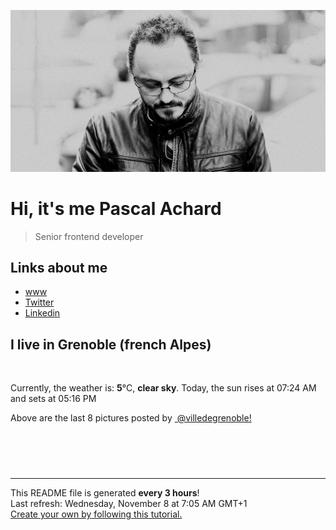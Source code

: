 ![Pascal Achard](./images/photo-pascal-achard.jpg)
# Hi, it's me Pascal Achard
> Senior frontend developer

## Links about me
- [www](https://www.pascal-achard.com)
- [Twitter](https://twitter.com/botmaster)
- [Linkedin](http://www.linkedin.com/in/pascal-achard)


## I live in Grenoble (french Alpes)
<img src="https://openweathermap.org/img/wn/01n@2x.png" alt="">

Currently, the weather is: **5**°C, **clear sky**.
Today, the sun rises at 07:24 AM and sets at 05:16 PM

Above are the last 8 pictures posted by <a href="https://www.instagram.com/villedegrenoble/" target="_blank"><img alt="" src="https://upload.wikimedia.org/wikipedia/commons/thumb/e/e7/Instagram_logo_2016.svg/1024px-Instagram_logo_2016.svg.png" width="20"/> @villedegrenoble!</a>

<p style="display: flex; flex-wrap: wrap; gap: 20px;">
        <img src="https://cdn1.picuki.com/hosted-by-instagram/q/0exhNuNYnjBcaS3SYdxKjf8fx+9wWgxSZ60STLepjSVmIR1vLHOapZA0mpCl6yRxIwVgFDeSYzxp7YMpWVpZDD18Ok3XTryOST1U766cV+fN0TRg955lk7syJHQXYn6r8cMvUAmYdSgIGaYDG7uo+qhT5aGuO1lQpTb9d7JGmC4E5ZObS6olhMF4pJ2Jg3Tt%7C%7C9kiJzJE5m4vMAQxu8eL52tEX%7C%7CD+O8BnsaBwVLYBxMQK5qnRlSaHEmw+Jj8uQXagtIj+kOYA2Cb%7C%7CfWQsy2iddpkoDnRGpFPu+jt3t4gj1aSJEbxL3PUZkIH2bSAEXG428Fk71pu1ynOdV0Gv%7C%7CRZh6mzx+J7gJ8gilMHfPNmxZ4%7C%7CI2TSVRZDJR%7C%7CZ8Vjc3J8jCVGX7DqWyH+kfmY4SSq0bh3%7C%7Ct1CT7S7734wB4AGgY2jCPCsE=.jpeg" alt="" width="200"/>
        <img src="https://cdn1.picuki.com/hosted-by-instagram/q/0exhNuNYnjBcaS3SYdxKjf8fx+9wWgxSZ60STLepjSVmIR1vLHOapZA0mpCl6yRxIwVgFDeSYzxp7YMjUVtXCz18Ok3XTrOKTT1U766dXO3N1TVl9ZFhk7w3JXMXYnSs88EvXQmYdSgIGaYDG7uo%7C%7CesJ+fjrcjcFrjOMNbRKmDdttdCwFahlza4lsfe4kx2xu5xncG114WNxahlw5OLUqQUCSKnjMcF6saR5UvoVk91Upr6gmCG2GGM5b295BTGS9IjOkqg8iyDXdzQspjD3Ee8EIU8hjl246jQnh5w5mLe0YNlE+MZgsI7UGmJBWmhm+jVFtaWbkijsSUGI%7C%7CgVRwGKOlf7kNPEu+8WgGtKbcYnHmHXOXaCOGeJHdllcIdT8ZkvTI62CPeQNuppnMP90jlOX9iOvQJbBjjI3CzAX1WHfKrZRGtzb+6GnzWTZhmDc+QM%7C%7Clp8=.jpeg" alt="" width="200"/>
        <img src="https://cdn1.picuki.com/hosted-by-instagram/q/0exhNuNYnjBcaS3SYdxKjf8fx+9wWgxSZ60STLepjSVmIR1vLHOapZA0mpCl6yRxIwVgFDeSYzxp4YgvVV1YAj18OkbYSLWPSDpc6K6cUu3N0jJm8J5hk7g0JHQdZHav8cAtUQmYdSgIGaYDG7uo+qhT5aGuO1lQpTb9d7JGmC4E5ZObS6olhMF4pJ2Jg3Tt%7C%7C9kiJzJE5m4vMAQxu8eL52tEX%7C%7CD+O8BnsaBwVLYBxMQK5qnRlSaHEmw+Jj8uQXagtIj+kOYA2Bfkbj8hyGmiav4SDnRHiHatmzp3t4gj1aSJEbxL3PUZkIH2bSAEXG428Fk71pu1ynOdV0Gv%7C%7Clpl9EKB05KrRO53qoPzINeQeePsyyrXX5jEEOl4Yk4qTcnnX3DdcNy6DukfmY4SSq0a8QeR0ST7S7734wB4AGgY2jCPCsE=.jpeg" alt="" width="200"/>
        <img src="https://cdn1.picuki.com/hosted-by-instagram/q/0exhNuNYnjBcaS3SYdxKjf8fx+9wWgxSZ60STLepjSVmIR1vLHOapZA0mpCl6yRxIwVgFDeSYzxp4YgvUV5XDD18OkbYSb2ISzpc6K6fVubN2jVu9J9mlLo8JXQbZnWt9sMsVQmYdSgIGaYDG7uo%7C%7CesJ+fjrcjcFrjOMNbRKmDdttdCwFahlza4lsfe4kx2xu5xncG114WNxahlw5OLUqQUCSKnjMcF6saR5UvoVk91Upr6gmCG2GGM5b295BTGS9IjOkqg8iyDXdzQspjD3Hu8EIU8hjl246hMekJklqa%7C%7CzE7xc+MZhprHuGW5BWmhm+jVFtaWbkijsSUGI%7C%7CgVRwGKOlf7kNPEu+8WgGtKbd4zY4THsf+TyAa1LcSwwDKWOAA7EKKLvIf5qu5NoKtpt5ROKvQG3J6rY6iI3CzAX1WHfKsEnEtjb+6GnzWTZhmDc+QM%7C%7Clp8=.jpeg" alt="" width="200"/>
        <img src="https://cdn1.picuki.com/hosted-by-instagram/q/0exhNuNYnjBcaS3SYdxKjf8fx+9wWgxSZ60STLepjSVmIR1vLHOapZA0mpCl6yRxIwVgFDeSYzxp4YgqVFRSDD18OkbYSbyISjZV56qZUuzN1Ddn9ZdokL00KHAfbH6m%7C%7CsEuUQmYdSgIGaYDG7uo%7C%7CesJ+fjrcjcFrjOMNbRKmDdttdCwFahlza4lsfe4kx2xu5xncG114WNxahlw5OLUqQUCSKnjMcF6saR5UvoVk91Upr6gmCG2GGM5b295BTGS9IjOkqg8iyDXdzQspjD3FO8EIU8hjl246gUZka8arKiLI709+MYHgoHvW2JBWmhm+jVFtaWbkijsSUGI%7C%7CgVRwGKOlf7kNPEu+8WgGtKbdMPQw3LDdOaTPbxee0UZBsnAWmCENOSlIsRNt5NEEs9g%7C%7CnLj9QyIebXhiSI3CzAX1WHfKrZUFa%7C%7Cb+6GnzWTZhmDc+QM%7C%7Clp8=.jpeg" alt="" width="200"/>
        <img src="https://cdn1.picuki.com/hosted-by-instagram/q/0exhNuNYnjBcaS3SYdxKjf8fx+9wWgxSZ60STLepjSVmIR1vLHOapZA0mpCl6yRxIwVgFDeSYzxp4YgvVV5UDz18OkbaQb2NRT1R6q+bUOvN0Ddi%7C%7CZ9nlrwyKn0cbH6m9MEvVAmYdSgIGaYDG7uo+qhT5aGuO1lQpTb9d7JGmC4E5ZObS6olhMF4pJ2Jg3Tt%7C%7C9kiJzJE5m4vMAQxu8eL52tEX%7C%7CD+O8BnsaBwVLYBxMQK5qnRlSaHEmw+Jj8uR3agtIj+kOYA2A3RSx8i%7C%7CUqxEY0WDnRTmVPrvjF3t4gj1aSJEbxL3PUZkIH2bSAEXG428Fk71pu1ynOdV0Gv%7C%7CWUC7Enk9avgUaw1g4D%7C%7CKf6OA%7C%7Cm44CjTR+jpRZxPTEU3OMWCHkvzF62DKd8fmY4SSq0bhwbto1%7C%7C7S7734wB4AGgY2jCPCsE=.jpeg" alt="" width="200"/>
        <img src="https://cdn1.picuki.com/hosted-by-instagram/q/0exhNuNYnjBcaS3SYdxKjf8fx+9wWgxSZ60STLepjSVmIR1vLHOapZA0mpCl6yRxIwVgFDeSYzxp4YguVF5TDj18OkbaQLOKSj1R6qydU+jN0jxv8JZhkb89KXMZYHCp88stUAmYdSgIGaYDG7uo%7C%7CesJ+fnpcjcFrjOMNbRKmDdttdCwFahlza4lsfe4kx2xu5xncG114WNxahlw5OLUqQUCSKnjMcF6saR5UvoVk91Upr6gmCG2GGM5b295BTGS9IjOkqg8iyDXdzQspjD3Hu8EIU8hjl246iwfqr5935+AHY9q+MZgvoLkRzFBWmhm+jVFtaWbkijsSUGI%7C%7CgVRwGKOlf7kNPEu+8WgGtKbdPq88zv4ar2NPblJEFtdMaXQYVHmIqTuNPoOzrt1Dq5E5laP4CqzJufHhBQ3CzAX1WHfKrAkZ6zb+6GnzWTZhmDc+QM%7C%7Clp8=.jpeg" alt="" width="200"/>
        <img src="https://cdn1.picuki.com/hosted-by-instagram/q/0exhNuNYnjBcaS3SYdxKjf8fx+9wWgxSZ60STLepjSVmIR1vLHOapZA0mpCj4yRwKwVlASuRYzxp4o0qVV5WDj1yNUPXT7GNSj1U7a+RVOzN1DZi9JVgnLwzJXMebHKv8cEsVAmYdSgIGaYDG7uo%7C%7CesJ%7C%7CPnucjcFrjOMNbRKmDdttdCwFahlza4lsfe4kx2xu5xncG114WNxahlw5OLUqQUCSKnjMcF6saR5UvoVk91Upr6gmCG2GGM5b295BTGS9IjOkqg8iyDXdzQspjD3FO8EIU8hjl246h0koqAtp4eGBq9E+MYHm7D8XElBWmhm+jVFtaWbkijvSUGI%7C%7CgVRwGKOlf7kNPEu+8WgGtKbdPDAyi2XPrrKEOodcUobKdbzRAzOef%7C%7CvKc19rN0ZBtN30VyG3ySeQJOkkRQ3CzAX1WHfL7clEKvb+6GnzWTZhmDc+QM%7C%7Clp8=.jpeg" alt="" width="200"/>
</p>

------------
<p>This README file is generated <b>every 3 hours</b>!
    <br />Last refresh: Wednesday, November 8 at 7:05 AM GMT+1
    <br /><a href="https://medium.com/@th.guibert/how-to-create-a-self-updating-readme-md-for-your-github-profile-f8b05744ca91">Create your own by following this tutorial.</a>
</p>
<p><a href="https://github.com/botmaster/botmaster/actions/workflows/main.yaml"><img alt="" src="https://github.com/botmaster/botmaster/actions/workflows/main.yaml/badge.svg" /></a></p>

